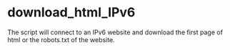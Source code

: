 download_html_IPv6
==================

The script will connect to an IPv6 website and download the first page of html or the robots.txt of the website.
